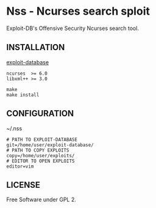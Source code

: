 # Nss - Ncurses search sploit

Exploit-DB's Offensive Security Ncurses search tool.

## INSTALLATION

  [exploit-database](https://github.com/offensive-security/exploit-database.git)

```shell
ncurses  >= 6.0
libxml++ >= 3.0
```
```shell
make
make install
```
## CONFIGURATION

~/.nss

```shell
# PATH TO EXPLOIT-DATABASE
git=/home/user/exploit-database/
# PATH TO COPY EXPLOITS
copy=/home/user/exploits/
# EDITOR TO OPEN EXPLOITS
editor=vim
```
## LICENSE

Free Software under GPL 2.
